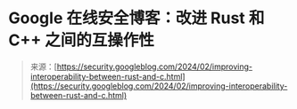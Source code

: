 <!--yml

category: 未分类

date: 2024-05-27 14:36:29

-->

# Google 在线安全博客：改进 Rust 和 C++ 之间的互操作性

> 来源：[https://security.googleblog.com/2024/02/improving-interoperability-between-rust-and-c.html](https://security.googleblog.com/2024/02/improving-interoperability-between-rust-and-c.html)
